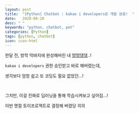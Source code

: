 ```yaml
---
layout: post
title:  "[Python] Chatbot : kakao i developers로 개발 완료!  "
date:   2020-09-28
desc: " "
keywords: "python, chatbot, pet"
categories: [Python]
tags: [python, chatbot]
icon: icon-html
---
```



한달 전, 방학 막바지에 완성해버린 내 [멍멍댕댕](https://pf.kakao.com/_sxoBAK)..!

`kakao i developers` 권한 승인받고 바로 해버렸는데,

생각보다 엄청 쉽고 또 코딩도 필요 없었던...!



<br>


그치만, 이걸 진짜로 딥러닝을 통해 학습시켜보고 싶어짐...!

이번 명절 토이프로젝트로 결정해 버렸당 히히 
